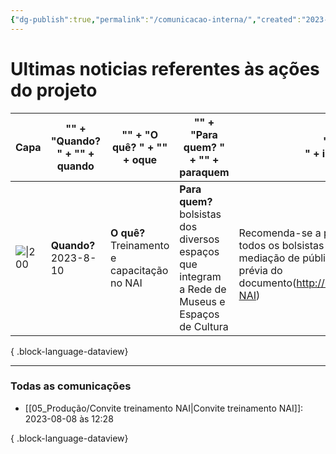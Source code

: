 ```yaml
---
{"dg-publish":true,"permalink":"/comunicacao-interna/","created":"2023-08-08 às 12:30","updated":"2023-08-08 às 13:23"}
---
```



# Ultimas noticias referentes às ações do projeto

| Capa                                      | "<b>" + "Quando? " + "</b>" + quando | "<b>" + "O quê? " + "</b>" + oque              | "<b>" + "Para quem? " + "</b>" + paraquem                                                           | "<br>" + infos                                                                                                                                        | Saiba mais                                                          |
| ----------------------------------------- | ------------------------------------ | ---------------------------------------------- | --------------------------------------------------------------------------------------------------- | ----------------------------------------------------------------------------------------------------------------------------------------------------- | ------------------------------------------------------------------- |
| ![\|200](https://i.imgur.com/dsiRksb.png) | <b>Quando? </b>2023-8-10             | <b>O quê? </b>Treinamento e capacitação no NAI | <b>Para quem? </b>bolsistas dos diversos espaços que integram a Rede de Museus e Espaços de Cultura | <br>Recomenda-se a participação de todos os bolsistas que realizam mediação de público e a leitura prévia do documento(http://bit.ly/orientações-NAI) | [[05_Produção/Convite treinamento NAI\|Convite treinamento NAI]] |

{ .block-language-dataview}









***
### Todas as comunicações
- [[05_Produção/Convite treinamento NAI\|Convite treinamento NAI]]: 2023-08-08 às 12:28

{ .block-language-dataview}
